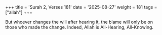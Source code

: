 +++
title = 'Surah 2, Verses 181'
date = '2025-08-27'
weight = 181
tags = ["allah"]
+++

But whoever changes the will after hearing it, the blame will only be on those who made the change. Indeed, Allah is All-Hearing, All-Knowing.